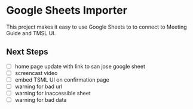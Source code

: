 # Google Sheets Importer

This project makes it easy to use Google Sheets to to connect to Meeting Guide and TMSL UI.

## Next Steps

-   [ ] home page update with link to san jose google sheet
-   [ ] screencast video
-   [ ] embed TSML UI on confirmation page
-   [ ] warning for bad url
-   [ ] warning for inaccessible sheet
-   [ ] warning for bad data
